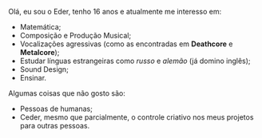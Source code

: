 Olá, eu sou o Eder, tenho 16 anos e atualmente me interesso em:

- Matemática;
- Composição e Produção Musical;
- Vocalizações agressivas (como as encontradas em **Deathcore** e **Metalcore**);
- Estudar línguas estrangeiras como _russo_ e _alemão_ (já domino inglês);
- Sound Design;
- Ensinar.

Algumas coisas que não gosto são:

- Pessoas de humanas;
- Ceder, mesmo que parcialmente, o controle criativo nos meus projetos para outras pessoas.
